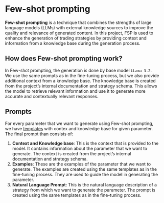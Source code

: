 # Few-shot prompting

**Few-shot prompting** is a technique that combines the strengths of large language models (LLMs) with external knowledge sources to improve the quality and relevance of generated content. In this project, FSP is used to enhance the generation of trading strategies by providing context and information from a knowledge base during the generation process.

## How does Few-shot prompting work?

In Few-shot prompting, the generation is done by base model `LLama 3.2`. We use the same prompts as in the fine-tuning process, but we also provide additional context from a knowledge base. The knowledge base is created from the project’s internal documentation and strategy schema. This allows the model to retrieve relevant information and use it to generate more accurate and contextually relevant responses.

## Prompts

For every parameter that we want to generate using Few-shot prompting, we have [templates](https://github.com/DrDanicka/trading_strategy_tester/tree/main/trading_strategy_tester/llm_communication/few_shot_prompting/prompts) with contex and knowledge base for given parameter. The final prompt than consists of:

1. **Context and Knowledge base**: This is the context that is provided to the model. It contains information about the parameter that we want to generate. The context is created from the project’s internal documentation and strategy schema.
2. **Examples**: These are the examples of the parameter that we want to generate. The examples are created using the same templates as in the fine-tuning process. They are used to guide the model in generating the parameter.
3. **Natural Language Prompt**: This is the natural language description of a strategy from which we want to generate the parameter. The prompt is created using the same templates as in the fine-tuning process.
